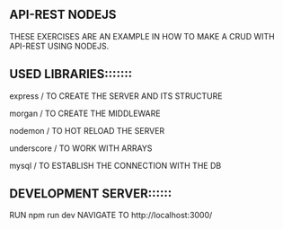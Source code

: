 API-REST NODEJS 
-------------------------------------------------

THESE EXERCISES ARE AN EXAMPLE  IN HOW TO MAKE A CRUD WITH API-REST USING NODEJS.

USED LIBRARIES:::::::
-------------------------------------------------
express / TO CREATE THE SERVER AND ITS STRUCTURE

morgan / TO CREATE THE MIDDLEWARE

nodemon / TO HOT RELOAD THE SERVER

underscore / TO WORK WITH ARRAYS

mysql / TO ESTABLISH THE CONNECTION WITH THE DB

DEVELOPMENT SERVER::::::
-------------------------------------------------
RUN npm run dev
NAVIGATE TO  http://localhost:3000/

